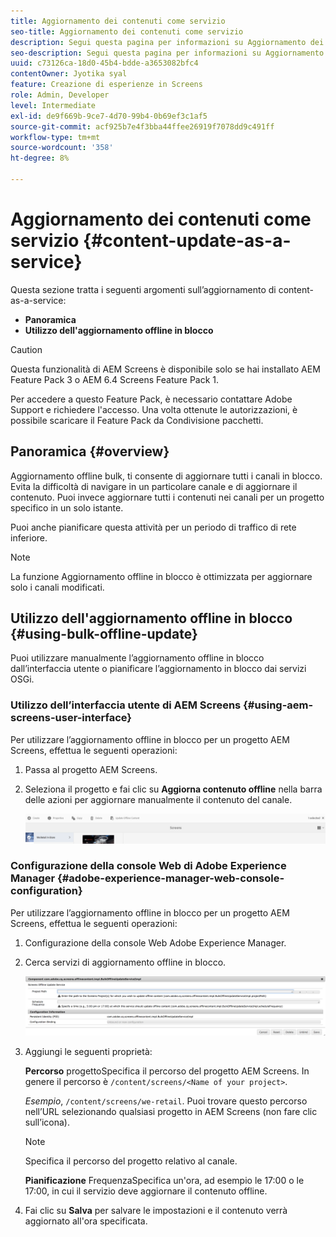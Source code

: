 ```yaml
---
title: Aggiornamento dei contenuti come servizio
seo-title: Aggiornamento dei contenuti come servizio
description: Segui questa pagina per informazioni su Aggiornamento dei contenuti come servizio.
seo-description: Segui questa pagina per informazioni su Aggiornamento dei contenuti come servizio.
uuid: c73126ca-18d0-45b4-bdde-a3653082bfc4
contentOwner: Jyotika syal
feature: Creazione di esperienze in Screens
role: Admin, Developer
level: Intermediate
exl-id: de9f669b-9ce7-4d70-99b4-0b69ef3c1af5
source-git-commit: acf925b7e4f3bba44ffee26919f7078dd9c491ff
workflow-type: tm+mt
source-wordcount: '358'
ht-degree: 8%

---
```


# Aggiornamento dei contenuti come servizio {#content-update-as-a-service}

Questa sezione tratta i seguenti argomenti sull’aggiornamento di content-as-a-service:

* **Panoramica**
* **Utilizzo dell&#39;aggiornamento offline in blocco**

>[!CAUTION]
>
>Questa funzionalità di AEM Screens è disponibile solo se hai installato AEM Feature Pack 3 o AEM 6.4 Screens Feature Pack 1.
>
>Per accedere a questo Feature Pack, è necessario contattare Adobe Support e richiedere l&#39;accesso. Una volta ottenute le autorizzazioni, è possibile scaricare il Feature Pack da Condivisione pacchetti.

## Panoramica {#overview}

Aggiornamento offline bulk, ti consente di aggiornare tutti i canali in blocco. Evita la difficoltà di navigare in un particolare canale e di aggiornare il contenuto. Puoi invece aggiornare tutti i contenuti nei canali per un progetto specifico in un solo istante.

Puoi anche pianificare questa attività per un periodo di traffico di rete inferiore.

>[!NOTE]
>
>La funzione Aggiornamento offline in blocco è ottimizzata per aggiornare solo i canali modificati.

## Utilizzo dell&#39;aggiornamento offline in blocco {#using-bulk-offline-update}

Puoi utilizzare manualmente l’aggiornamento offline in blocco dall’interfaccia utente o pianificare l’aggiornamento in blocco dai servizi OSGi.

### Utilizzo dell’interfaccia utente di AEM Screens {#using-aem-screens-user-interface}

Per utilizzare l’aggiornamento offline in blocco per un progetto AEM Screens, effettua le seguenti operazioni:

1. Passa al progetto AEM Screens.
1. Seleziona il progetto e fai clic su **Aggiorna contenuto offline** nella barra delle azioni per aggiornare manualmente il contenuto del canale.

   ![screen_shot_2018-04-24at122256pm](assets/screen_shot_2018-04-24at122256pm.png)

### Configurazione della console Web di Adobe Experience Manager {#adobe-experience-manager-web-console-configuration}

Per utilizzare l’aggiornamento offline in blocco per un progetto AEM Screens, effettua le seguenti operazioni:

1. Configurazione della console Web Adobe Experience Manager.
1. Cerca servizi di aggiornamento offline in blocco.

   ![screen_shot_2018-04-24at121428pm](assets/screen_shot_2018-04-24at121428pm.png)

1. Aggiungi le seguenti proprietà:

   **Percorso** progettoSpecifica il percorso del progetto AEM Screens. In genere il percorso è `/content/screens/<Name of your project>`.

   *Esempio*, `/content/screens/we-retail`. Puoi trovare questo percorso nell’URL selezionando qualsiasi progetto in AEM Screens (non fare clic sull’icona).

   >[!NOTE]
   >
   >Specifica il percorso del progetto relativo al canale.

   **Pianificazione** FrequenzaSpecifica un&#39;ora, ad esempio le 17:00 o le 17:00, in cui il servizio deve aggiornare il contenuto offline.

1. Fai clic su **Salva** per salvare le impostazioni e il contenuto verrà aggiornato all&#39;ora specificata.
